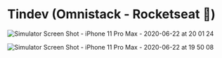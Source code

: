 # Tindev (Omnistack - Rocketseat :rocket:)

![Simulator Screen Shot - iPhone 11 Pro Max - 2020-06-22 at 20 01 24](https://user-images.githubusercontent.com/64376829/85350130-a73cc480-b4d6-11ea-9bb0-73ddd8ba5f0b.png)

![Simulator Screen Shot - iPhone 11 Pro Max - 2020-06-22 at 19 50 08](https://user-images.githubusercontent.com/64376829/85343284-d6493b00-b4c2-11ea-86fb-819c005e82b4.png)
